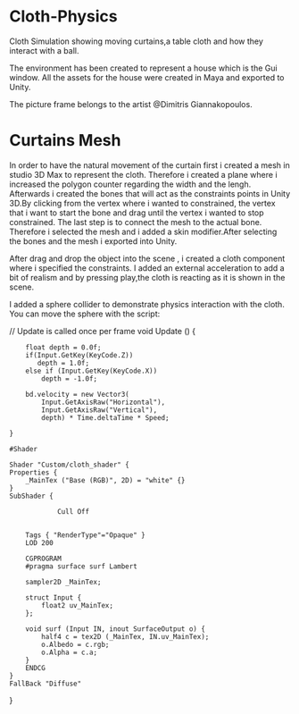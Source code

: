 # Cloth-Physics

Cloth Simulation showing moving curtains,a table cloth and how they interact with a ball.

The environment has been created to represent a house which is the Gui window. 
All the assets for the house were created in Maya and exported to Unity.

The picture frame belongs to the artist  @Dimitris Giannakopoulos.

# Curtains Mesh

In order to have the natural movement of the curtain first i created a mesh in studio 3D Max to represent the cloth.
Therefore i created a plane where i increased the polygon counter regarding the width and the lengh.
Afterwards i created the bones that will act as the constraints points in Unity 3D.By clicking from 
the vertex where i wanted to constrained, the vertex that i want to start the bone and drag until the vertex
i wanted to stop constrained. The last step is to connect the mesh to the actual bone. Therefore i selected the
mesh and i added a skin modifier.After selecting the bones and the mesh i exported into Unity.

After drag and drop the object into the scene , i created a cloth component where i specified the constraints.
I added an external acceleration to add a bit of realism and by pressing play,the cloth is reacting as it is shown in the scene.

I added a sphere collider to demonstrate physics interaction with the cloth. You can move the sphere with the script:

// Update is called once per frame
	void Update () {

        float depth = 0.0f;
        if(Input.GetKey(KeyCode.Z))
           depth = 1.0f;
        else if (Input.GetKey(KeyCode.X))
            depth = -1.0f;

        bd.velocity = new Vector3(
            Input.GetAxisRaw("Horizontal"),
            Input.GetAxisRaw("Vertical"),
            depth) * Time.deltaTime * Speed;
	
	}
	
	#Shader
	
	Shader "Custom/cloth_shader" {
	Properties {
		_MainTex ("Base (RGB)", 2D) = "white" {}
	}
	SubShader {
	
	            Cull Off

	
		Tags { "RenderType"="Opaque" }
		LOD 200
		
		CGPROGRAM
		#pragma surface surf Lambert

		sampler2D _MainTex;

		struct Input {
			float2 uv_MainTex;
		};

		void surf (Input IN, inout SurfaceOutput o) {
			half4 c = tex2D (_MainTex, IN.uv_MainTex);
			o.Albedo = c.rgb;
			o.Alpha = c.a;
		}
		ENDCG
	} 
	FallBack "Diffuse"
}
	
	
	



